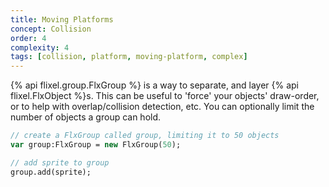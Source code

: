 ```yaml
---
title: Moving Platforms
concept: Collision
order: 4
complexity: 4
tags: [collision, platform, moving-platform, complex]
---
```

{% api flixel.group.FlxGroup %} is a way to separate, and layer {% api flixel.FlxObject %}s. This can be useful to 'force' your objects' draw-order, or to help with overlap/collision detection, etc. You can optionally limit the number of objects a group can hold.

```haxe
// create a FlxGroup called group, limiting it to 50 objects
var group:FlxGroup = new FlxGroup(50);

// add sprite to group
group.add(sprite);
```
